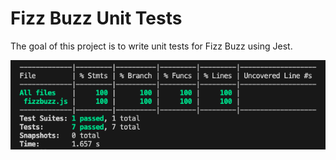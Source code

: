 # Fizz Buzz Unit Tests

The goal of this project is to write unit tests for Fizz Buzz using Jest.

![Test Coverage](testcoverage.png)
